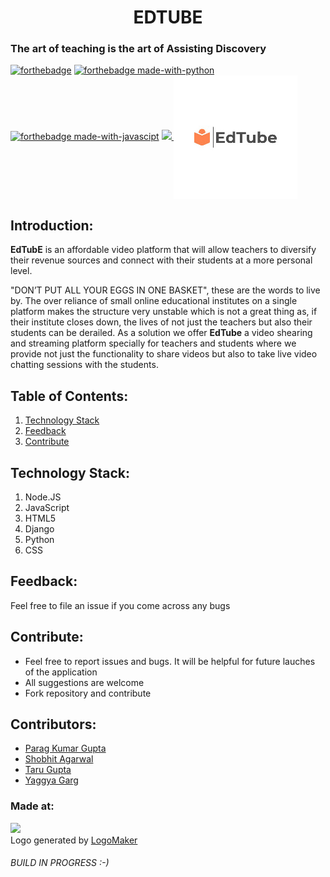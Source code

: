 <h1 align="center">EDTUBE</h1>

<h3>The art of teaching is the art of Assisting Discovery </h3>

[![forthebadge](https://forthebadge.com/images/badges/uses-html.svg)](https://html.com)
[![forthebadge made-with-python](http://ForTheBadge.com/images/badges/made-with-python.svg)](https://www.python.org/)
[![forthebadge made-with-javascipt](http://ForTheBadge.com/images/badges/made-with-javascript.svg)](https://www.javascript.com/)
<a href="https://hack36.com"> <img src="http://bit.ly/BuiltAtHack36" height=35px> </a>
<img src="Edtube.jpeg" align="center">

## Introduction:
<b>EdTubE</b> is an affordable video platform that will allow teachers to diversify their revenue sources and connect with their students at a more personal level.

"DON’T PUT ALL YOUR EGGS IN ONE BASKET", these are the words to live by. The over reliance of small online educational institutes on a single platform makes the structure very unstable which is not a great thing as, if their institute closes down, the lives of not just the teachers but also their students can be derailed. As a solution we offer <b>EdTube</b> a video shearing and streaming platform specially for teachers and students where we provide not just the functionality to share videos but also to take live video chatting sessions with the students. 

## Table of Contents:

1) [Technology Stack](#depend)
2) [Feedback](#feed)
3) [Contribute](#contri)

<a name="depend"></a>
## Technology Stack:
  1) Node.JS
  2) JavaScript
  3) HTML5
  4) Django
  5) Python
  6) CSS
  
<a name="feed"></a>
## Feedback:
Feel free to file an issue if you come across any bugs

<a name="contri"></a>
## Contribute:
* Feel free to report issues and bugs. It will be helpful for future lauches of the application
* All suggestions are welcome
* Fork repository and contribute

## Contributors:

* [Parag Kumar Gupta](https://github.com/paraggupta027)
* [Shobhit Agarwal](https://github.com/shobhit2002)
* [Taru Gupta](https://github.com/taru2001)
* [Yaggya Garg](https://github.com/yaggya01)

### Made at:
<img src="https://i.ibb.co/3vMYD6M/Made-at-Hack-36.png">
<div>Logo generated by <a href="https://www.logomaker.com/" title="Free Online Logo Maker">LogoMaker</a></div>
<h6>BUILD IN PROGRESS :-)<h6> 
